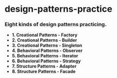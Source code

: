 # **design-patterns-practice**
### **Eight kinds of design patterns practicing.**

* **1. Creational Patterns - Factory**
* **2. Creational Patterns - Builder**
* **3. Creational Patterns - Singleton**
* **4. Behavioral Patterns - Observer**
* **5. Behavioral Patterns - Iterator**
* **6. Behavioral Patterns - Strategy**
* **7. Structure Patterns - Adapter**
* **8. Structure Patterns - Facade**
